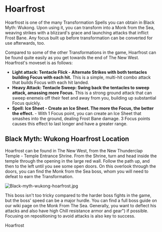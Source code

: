 # Hoarfrost

Hoarfrost is one of the many Transformation Spells you can obtain in Black Myth: Wukong. Upon using it, you can transform into a Monk from the Sea, weaving strikes with a blizzard's grace and launching attacks that inflict Frost Bane. Any focus built up before transformation can be converted for use afterwards, too. 

Compared to some of the other Transformations in the game, Hoarfrost can be found quite easily as you get towards the end of The New West. Hoarfrost's moveset is as follows: 

  * **Light attack: Tentacle Flick - Alternate Strikes with both tentacles building Focus with each hit.** This is a simple, multi-hit combo attack that builds Focus with each hit landed.
  * **Heavy Attack: Tentacle Sweep: Swing back the tentacles to sweep attack, amassing more Focus.** This is a strong ground attack that can sweep enemeis off their feet and away from you, building up substantial Focus quickly.
  * **Spell: Ice Sheet - Create an Ice Sheet. The more the Focus, the better the effect.** \- With 1 Focus point, you can create an Ice Sheet that smashes into the ground, dealing Frost Bane damage. 3 Focus points causes this effect to last longer and have a greater range.

## Black Myth: Wukong Hoarfrost Location

Hoarfrost can be found in The New West, from the New Thunderclap Temple - Temple Entrance Shrine. From the Shrine, turn and head inside the temple through the opening in the large red wall. Follow the path up, and then to the left until you see some open doors. On this overlook through the doors, you can find the Monk from the Sea boss, whom you will need to defeat to earn the Transformation. 

![Black-myth-wukong-hoarfrost.jpg](https://oyster.ignimgs.com/mediawiki/apis.ign.com/black-myth-wukong/a/a7/Black-myth-wukong-hoarfrost.jpg)

This boss isn't too tricky compared to the harder boss fights in the game, but the boss' speed can be a major hurdle. You can find a full boss guide on our wiki page on the Monk From The Sea. Generally, you want to deflect his attacks and also have high Chill resistance armor and gear") if possible. Focusing on repositioning to avoid attacks is also key to success. 

Hoarfrost